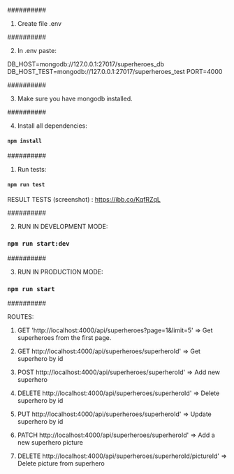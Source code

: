 ##########
1. Create file .env

##########

2. In .env paste:

DB_HOST=mongodb://127.0.0.1:27017/superheroes_db
DB_HOST_TEST=mongodb://127.0.0.1:27017/superheroes_test
PORT=4000

##########

3. Make sure you have mongodb installed.

##########

4. Install all dependencies:

#### `npm install`

##########

1. Run tests:

#### `npm run test`

RESULT TESTS (screenshot) : https://ibb.co/KqfRZqL

##########

2. RUN IN DEVELOPMENT MODE:

### `npm run start:dev`

##########

3. RUN IN PRODUCTION MODE: 

### `npm run start`

##########

ROUTES:

1. GET 'http://localhost:4000/api/superheroes?page=1&limit=5' =>  Get superheroes from the first page.

2. GET http://localhost:4000/api/superheroes/superheroId' => Get superhero by id

3. POST http://localhost:4000/api/superheroes/superheroId' => Add new superhero

4. DELETE http://localhost:4000/api/superheroes/superheroId' => Delete superhero by id

5. PUT http://localhost:4000/api/superheroes/superheroId' => Update superhero by id

6. PATCH http://localhost:4000/api/superheroes/superheroId' => Add a new superhero picture

7. DELETE http://localhost:4000/api/superheroes/superheroId/pictureId' => Delete picture from superhero



